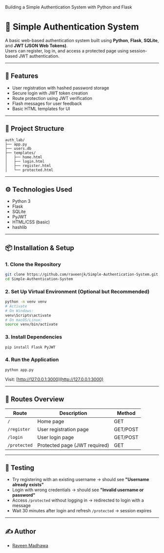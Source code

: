 Building a Simple Authentication System with Python and Flask
# 🔐 Simple Authentication System

A basic web-based authentication system built using **Python**, **Flask**, **SQLite**, and **JWT (JSON Web Tokens)**.  
Users can register, log in, and access a protected page using session-based JWT authentication.

---

## 🚀 Features

- User registration with hashed password storage
- Secure login with JWT token creation
- Route protection using JWT verification
- Flash messages for user feedback
- Basic HTML templates for UI

---

## 📁 Project Structure

```
auth_lab/
├── app.py
├── users.db
├── templates/
│   ├── home.html
│   ├── login.html
│   ├── register.html
│   └── protected.html
```

---

## ⚙️ Technologies Used

- Python 3
- Flask
- SQLite
- PyJWT
- HTML/CSS (basic)
- hashlib

---

## 📦 Installation & Setup

### 1. Clone the Repository

```bash
git clone https://github.com/raveenjk/Simple-Authentication-System.git
cd Simple-Authentication-System
```

### 2. Set Up Virtual Environment (Optional but Recommended)

```bash
python -m venv venv
# Activate
# On Windows:
venv\Scripts\activate
# On macOS/Linux:
source venv/bin/activate
```

### 3. Install Dependencies

```bash
pip install Flask PyJWT
```

### 4. Run the Application

```bash
python app.py
```

Visit: [http://127.0.0.1:3000](http://127.0.0.1:3000)

---

## 🔐 Routes Overview

| Route        | Description                      | Method |
|--------------|----------------------------------|--------|
| `/`          | Home page                        | GET    |
| `/register`  | User registration page           | GET/POST |
| `/login`     | User login page                  | GET/POST |
| `/protected` | Protected page (JWT required)    | GET    |

---

## 🧪 Testing

- Try registering with an existing username → should see **"Username already exists"**
- Login with wrong credentials → should see **"Invalid username or password"**
- Access `/protected` without logging in → redirected to login with a message
- Wait 30 minutes after login and refresh `/protected` → session expires

---

## ✍️ Author

- [Raveen Madhawa](https://github.com/raveenjk)
